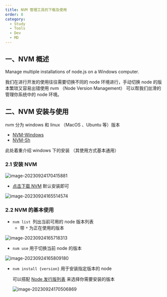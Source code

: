 ```yaml
---
title: NVM 管理工具的下载及使用
order: 8
category:
  - Study
  - Tools
  - Dev
  - MD
---
```


## 一、NVM 概述

Manage multiple installations of node.js on a Windows computer.

我们在进行开发的使用往往需要切换不同的 node 环境进行，手动切换 node 的版本繁琐又容易出错使用 nvm （Node Version Management） 可以帮我们丝滑的管理你系统中的 node 环境。

## 二、NVM 安装与使用

nvm 分为 windows 和 linux （MacOS 、Ubuntu 等）版本

- [NVM-Windows](https://github.com/coreybutler/nvm-windows)
- [NVM-Sh](https://github.com/nvm-sh/nvm)

此处着重介绍 windows 下的安装 （其使用方式基本通用）

### 2.1 安装 NVM

![image-20230924170415881](https://yong-gan-niu-niu-1311841992.cos.ap-beijing.myqcloud.com/images/image-20230924170415881.png)

- [点击下载 NVM](https://yong-gan-niu-niu-1311841992.cos.ap-beijing.myqcloud.com/tools/nvm-setup.exe) 默认安装即可

![image-20230924165514574](https://yong-gan-niu-niu-1311841992.cos.ap-beijing.myqcloud.com/images/image-20230924165514574.png)

### 2.2 NVM 的基本使用

- `nvm list `列出当前可用的 node 版本列表
  - 带 `*` 为正在使用的版本

![image-20230924165718313](https://yong-gan-niu-niu-1311841992.cos.ap-beijing.myqcloud.com/images/image-20230924165718313.png)

- `nvm use` 用于切换当前 node 的版本

![image-20230924165809180](https://yong-gan-niu-niu-1311841992.cos.ap-beijing.myqcloud.com/images/image-20230924165809180.png)

- `nvm install {version}` 用于安装指定版本的 node

  可以搭配 [Node 发行版列表](https://nodejs.org/zh-cn/download/releases) 来选择你需要安装的版本

  ![image-20230924170506869](https://yong-gan-niu-niu-1311841992.cos.ap-beijing.myqcloud.com/images/image-20230924170506869.png)

  